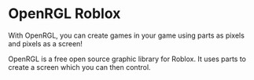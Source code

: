 # OpenRGL Roblox

With OpenRGL, you can create games in your game using parts as pixels and pixels as a screen!

OpenRGL is a free open source graphic library for Roblox. It uses parts to create a screen which you can then control.

